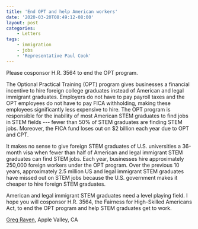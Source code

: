 ```yaml
---
title: 'End OPT and help American workers'
date: '2020-03-20T08:49:12-08:00'
layout: post
categories:
    - Letters
tags:
    - immigration
    - jobs
    - 'Representative Paul Cook'
---
```


Please cosponsor H.R. 3564 to end the OPT program.

The Optional Practical Training (OPT) program gives businesses a financial incentive to hire foreign college graduates instead of American and legal immigrant graduates. Employers do not have to pay payroll taxes and the OPT employees do not have to pay FICA withholding, making these employees significantly less expensive to hire. The OPT program is responsible for the inability of most American STEM graduates to find jobs in STEM fields --- fewer than 50% of STEM graduates are finding STEM jobs. Moreover, the FICA fund loses out on $2 billion each year due to OPT and CPT.

It makes no sense to give foreign STEM graduates of U.S. universities a 36-month visa when fewer than half of American and legal immigrant STEM graduates can find STEM jobs. Each year, businesses hire approximately 250,000 foreign workers under the OPT program. Over the previous 10 years, approximately 2.5 million US and legal immigrant STEM graduates have missed out on STEM jobs because the U.S. government makes it cheaper to hire foreign STEM graduates.

American and legal immigrant STEM graduates need a level playing field. I hope you will cosponsor H.R. 3564, the Fairness for High-Skilled Americans Act, to end the OPT program and help STEM graduates get to work.

[Greg Raven](https://www.gregraven.org/), Apple Valley, CA